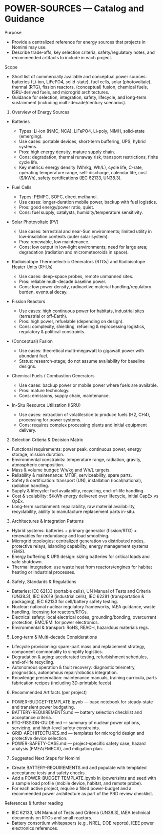 # POWER-SOURCES — Catalog and Guidance

Purpose
- Provide a centralized reference for energy sources that projects in Nomimi may use.
- Describe trade-offs, key selection criteria, safety/regulatory notes, and recommended artifacts to include in each project.

Scope
- Short list of commercially available and conceptual power sources: batteries (Li-ion, LiFePO4, solid-state), fuel cells, solar (photovoltaic), thermal (RTG), fission reactors, (conceptual) fusion, chemical fuels, ISRU-derived fuels, and microgrid architectures.
- Guidance for selection, integration, safety, lifecycle, and long-term sustainment (including multi-decade/century scenarios).

1. Overview of Energy Sources
- Batteries
  - Types: Li-ion (NMC, NCA), LiFePO4, Li-poly, NiMH, solid-state (emerging).
  - Use cases: portable devices, short‑term buffering, UPS, hybrid systems.
  - Pros: high energy density, mature supply chain.
  - Cons: degradation, thermal runaway risk, transport restrictions, finite cycle life.
  - Key metrics: energy density (Wh/kg, Wh/L), cycle life, C-rate, operating temperature range, self-discharge, calendar life, cost ($/kWh), safety certifications (IEC 62133, UN38.3).

- Fuel Cells
  - Types: PEMFC, SOFC, direct methanol.
  - Use cases: longer-duration mobile power, backup with fuel logistics.
  - Pros: good energy/power ratio, quiet.
  - Cons: fuel supply, catalysts, humidity/temperature sensitivity.

- Solar Photovoltaic (PV)
  - Use cases: terrestrial and near-Sun environments; limited utility in low-insolation contexts (outer solar system).
  - Pros: renewable, low maintenance.
  - Cons: low output in low-light environments; need for large area; degradation (radiation and micrometeoroids in space).

- Radioisotope Thermoelectric Generators (RTGs) and Radioisotope Heater Units (RHUs)
  - Use cases: deep-space probes, remote unmanned sites.
  - Pros: reliable multi-decade baseline power.
  - Cons: low power density, radioactive material handling/regulatory burden, eventual decay.

- Fission Reactors
  - Use cases: high continuous power for habitats, industrial sites (terrestrial or off-Earth).
  - Pros: high power, refuelable (depending on design).
  - Cons: complexity, shielding, refueling & reprocessing logistics, regulatory & political constraints.

- (Conceptual) Fusion
  - Use cases: theoretical multi-megawatt to gigawatt power with abundant fuel.
  - Status: research-stage; do not assume availability for baseline designs.

- Chemical Fuels / Combustion Generators
  - Use cases: backup power or mobile power where fuels are available.
  - Pros: mature technology.
  - Cons: emissions, supply chain, maintenance.

- In-Situ Resource Utilization (ISRU)
  - Use cases: extraction of volatiles/ice to produce fuels (H2, CH4), processing for power systems.
  - Cons: requires complex processing plants and initial equipment delivery.

2. Selection Criteria & Decision Matrix
- Functional requirements: power peak, continuous power, energy storage, mission duration.
- Environmental constraints: temperature range, radiation, gravity, atmospheric composition.
- Mass & volume budget: Wh/kg and Wh/L targets.
- Reliability & maintenance: MTBF, serviceability, spare parts.
- Safety & certification: transport (UN), installation (local/national), radiation handling.
- Supply & lifecycle: fuel availability, recycling, end-of-life handling.
- Cost & scalability: $/kWh energy delivered over lifecycle, initial CapEx vs OpEx.
- Long-term sustainment: repairability, raw material availability, recyclability, ability to manufacture replacement parts in-situ.

3. Architectures & Integration Patterns
- Hybrid systems: batteries + primary generator (fission/RTG) + renewables for redundancy and load smoothing.
- Microgrid topologies: centralized generation vs distributed nodes, protective relays, islanding capability, energy management systems (EMS).
- Energy buffering & UPS design: sizing batteries for critical loads and safe shutdown.
- Thermal integration: use waste heat from reactors/engines for habitat heating or industrial processes.

4. Safety, Standards & Regulations
- Batteries: IEC 62133 (portable cells), UN Manual of Tests and Criteria (UN38.3), IEC 62619 (industrial cells), IEC 62281 (transportation & packaging), IEC 62133 for cell/battery safety testing.
- Nuclear: national nuclear regulatory frameworks, IAEA guidance, waste handling, licensing for reactors/RTGs.
- Electrical safety: local electrical codes, grounding/bonding, overcurrent protection, EMC/EMI for power electronics.
- Environmental & transport: RoHS, REACH, hazardous materials regs.

5. Long-term & Multi-decade Considerations
- Lifecycle provisioning: spare-part mass and replacement strategy, component commonality to simplify logistics.
- Degradation & aging: accelerated testing, refurbishment schedules, end-of-life recycling.
- Autonomous operation & fault recovery: diagnostic telemetry, prognostics, autonomous repair/robotics integration.
- Knowledge preservation: maintenance manuals, training curricula, parts fabrication recipes (including 3D-printable feeds).

6. Recommended Artifacts (per project)
- POWER-BUDGET-TEMPLATE.ipynb — base notebook for steady-state and transient power budgeting.
- BATTERY-REQUIREMENTS.md — battery selection checklist and acceptance criteria.
- RTG-FISSION-GUIDE.md — summary of nuclear power options, servicing, and high-level safety constraints.
- GRID-ARCHITECTURES.md — templates for microgrid design and protective device selection.
- POWER-SAFETY-CASE.md — project-specific safety case, hazard analysis (FMEA/FMECA), and mitigation plan.

7. Suggested Next Steps for Nomimi
- Create BATTERY-REQUIREMENTS.md and populate with templated acceptance tests and safety checks.
- Add a POWER-BUDGET-TEMPLATE.ipynb in /power/sims and seed with a sample load profile (mobile device, habitat, and remote probe).
- For each active project, require a filled power-budget and a recommended power architecture as part of the PRD review checklist.

References & further reading
- IEC 62133, UN Manual of Tests and Criteria (UN38.3), IAEA technical documents on RTGs and small reactors.
- Battery consortium whitepapers (e.g., NREL, DOE reports), IEEE power electronics references.